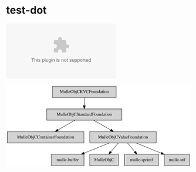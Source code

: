 # test-dot

![](https://raw.githubusercontent.com/mulle-kybernetik-tv/test-dot/main/overview.dot)

![](https://raw.githubusercontent.com/mulle-kybernetik-tv/test-dot/main/overview.svg)
